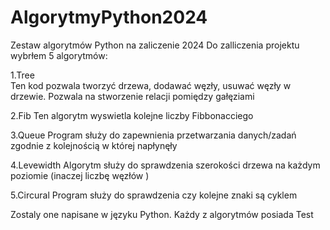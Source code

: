 # AlgorytmyPython2024
Zestaw algorytmów Python na zaliczenie 2024
Do zalliczenia projektu wybrłem 5 algorytmów:

1.Tree                                         
Ten kod pozwala tworzyć drzewa, dodawać węzły, usuwać węzły w drzewie.
Pozwala na stworzenie relacji pomiędzy gałęziami 

2.Fib
Ten algorytm wyswietla kolejne liczby Fibbonacciego

3.Queue
Program służy do zapewnienia przetwarzania danych/zadań zgodnie z kolejnością w której napłynęły 

4.Levewidth
Algorytm służy do sprawdzenia szerokości drzewa na każdym poziomie (inaczej liczbę węzłów )

5.Circural
Program służy do sprawdzenia czy kolejne znaki są cyklem 

Zostaly one napisane w języku Python.
Każdy z algorytmów posiada Test 
